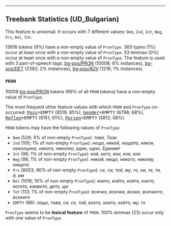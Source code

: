 

--------------------------------------------------------------------------------

## Treebank Statistics (UD_Bulgarian)

This feature is universal.
It occurs with 7 different values: `Dem`, `Ind`, `Int`, `Neg`, `Prs`, `Rel`, `Tot`.

13616 tokens (9%) have a non-empty value of `PronType`.
363 types (1%) occur at least once with a non-empty value of `PronType`.
53 lemmas (0%) occur at least once with a non-empty value of `PronType`.
The feature is used with 3 part-of-speech tags: [bg-pos/PRON]() (10008; 6% instances), [bg-pos/DET]() (2392; 2% instances), [bg-pos/ADV]() (1216; 1% instances).

### `PRON`

10008 [bg-pos/PRON]() tokens (99% of all `PRON` tokens) have a non-empty value of `PronType`.

The most frequent other feature values with which `PRON` and `PronType` co-occurred: <tt><a href="Poss.html">Poss</a>=EMPTY</tt> (8519; 85%), <tt><a href="Gender.html">Gender</a>=EMPTY</tt> (6798; 68%), <tt><a href="Reflex.html">Reflex</a>=EMPTY</tt> (6151; 61%), <tt><a href="Person.html">Person</a>=EMPTY</tt> (5812; 58%).

`PRON` tokens may have the following values of `PronType`:

* `Dem` (529; 5% of non-empty `PronType`): <em>това, Тази</em>
* `Ind` (105; 1% of non-empty `PronType`): <em>нещо, някой, нещата, някои, неколцина, някого, няколко, един, едно, Единият</em>
* `Int` (96; 1% of non-empty `PronType`): <em>кой, кого, кои, коя, кое</em>
* `Neg` (96; 1% of non-empty `PronType`): <em>никой, нищо, никого, никому, нищото</em>
* `Prs` (8053; 80% of non-empty `PronType`): <em>се, си, той, му, го, ни, те, тя, й, им</em>
* `Rel` (1016; 10% of non-empty `PronType`): <em>които, който, която, което, когото, каквото, дето, що</em>
* `Tot` (113; 1% of non-empty `PronType`): <em>всичко, всички, всеки, всичкото, всекиго</em>
* `EMPTY` (86): <em>защо, това, си, се, той, което, които, който, му, го</em>

`PronType` seems to be **lexical feature** of `PRON`. 100% lemmas (23) occur only with one value of `PronType`.

### `DET`

2392 [bg-pos/DET]() tokens (98% of all `DET` tokens) have a non-empty value of `PronType`.

The most frequent other feature values with which `DET` and `PronType` co-occurred: <tt><a href="Person.html">Person</a>=EMPTY</tt> (2014; 84%), <tt><a href="Poss.html">Poss</a>=EMPTY</tt> (1892; 79%), <tt><a href="Number.html">Number</a>=Sing</tt> (1694; 71%), <tt><a href="Definite.html">Definite</a>=EMPTY</tt> (1614; 67%).

`DET` tokens may have the following values of `PronType`:

* `Dem` (885; 37% of non-empty `PronType`): <em>тази, този, тези, това, такива, такъв, такава, тая, тия, тоя</em>
* `Ind` (382; 16% of non-empty `PronType`): <em>един, една, едно, някои, някой, някакъв, някаква, някакво, нещо, неща</em>
* `Int` (211; 9% of non-empty `PronType`): <em>какво, какви, каква, какъв, кой, кои, коя, чия, К'ва</em>
* `Neg` (64; 3% of non-empty `PronType`): <em>никакъв, никакви, нищо, никой, никаква, никакво, Никоя, никого, ничия</em>
* `Prs` (500; 21% of non-empty `PronType`): <em>нашите, своите, своя, нашата, техните, наши, неговата, своята, своето, негово</em>
* `Rel` (59; 2% of non-empty `PronType`): <em>чийто, каквото, чиито, каквато, който, чието, какъвто, чиято, каквито, Която</em>
* `Tot` (291; 12% of non-empty `PronType`): <em>всички, всеки, всяка, всяко, всичко, всякакви, всякакъв, Вси, всякаква, всякакво</em>
* `EMPTY` (41): <em>всички, тази, този, всеки, нашата, нашия, нейната, Всяко, Моят, Тези</em>

`PronType` seems to be **lexical feature** of `DET`. 100% lemmas (23) occur only with one value of `PronType`.

### `ADV`

1216 [bg-pos/ADV]() tokens (19% of all `ADV` tokens) have a non-empty value of `PronType`.

The most frequent other feature values with which `ADV` and `PronType` co-occurred: <tt><a href="Degree.html">Degree</a>=EMPTY</tt> (1215; 100%).

`ADV` tokens may have the following values of `PronType`:

* `Dem` (489; 40% of non-empty `PronType`): <em>така, тук, тъй, тогава, там, толкова, иначе, оттам, нататък, оттук</em>
* `Ind` (50; 4% of non-empty `PronType`): <em>понякога, някъде, някога, някак, донякъде, нанякъде, отнякъде</em>
* `Int` (244; 20% of non-empty `PronType`): <em>как, къде, кога, колко, откъде, докъде, где, доколко, накъде, Отде</em>
* `Neg` (31; 3% of non-empty `PronType`): <em>никога, никак, отникъде, никъде</em>
* `Rel` (397; 33% of non-empty `PronType`): <em>когато, както, където, колкото, откакто, откак, дето, доколкото, откъдето, гдето</em>
* `Tot` (5; 0% of non-empty `PronType`): <em>отвсякъде, навсякъде</em>
* `EMPTY` (5342): <em>още, много, вчера, само, вече, защото, обаче, сега, повече, все</em>

`PronType` seems to be **lexical feature** of `ADV`. 100% lemmas (20) occur only with one value of `PronType`.

## Relations with Agreement in `PronType`

The 10 most frequent relations where parent and child node agree in `PronType`:
<tt>ADV --[<a href="../dep/conj.html">conj</a>]--> ADV</tt> (9; 82%),
<tt>PRON --[<a href="../dep/conj.html">conj</a>]--> PRON</tt> (6; 100%),
<tt>PRON --[<a href="../dep/conj.html">conj</a>]--> ADV</tt> (1; 100%),
<tt>DET --[<a href="../dep/conj.html">conj</a>]--> DET</tt> (1; 100%),
<tt>PRON --[<a href="../dep/conj.html">conj</a>]--> DET</tt> (1; 100%).

